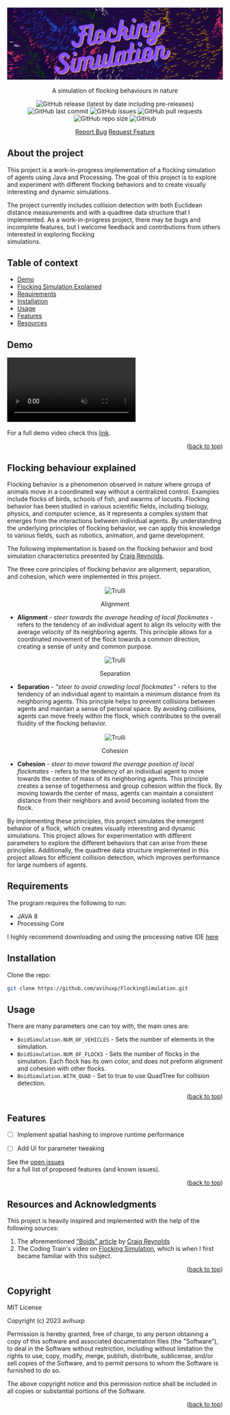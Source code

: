 
![Flocking Simulation Banner](README/FlockingSimulationBanner.png)

<p align = "center">  
    A simulation of flocking behaviours in nature</p>  
<div align = "center">  

![GitHub release (latest by date including pre-releases)](https://img.shields.io/github/v/release/navendu-pottekkat/awesome-readme?include_prereleases)  ![GitHub last commit](https://img.shields.io/github/last-commit/avihuxp/FlockingSimulation?color=orange)  ![GitHub issues](https://img.shields.io/github/issues/avihuxp/FlockingSimulation?color=yellow)  ![GitHub pull requests](https://img.shields.io/github/issues-pr/avihuxp/FlockingSimulation?color=yellow)  ![GitHub repo size](https://img.shields.io/github/repo-size/avihuxp/FlockingSimulation)  ![GitHub](https://img.shields.io/github/license/avihuxp/FlockingSimulation)

<a href="https://github.com/avihuxp/FlockingSimulation/issues">Report Bug</a> <a href="https://github.com/avihuxp/FlockingSimulation/issues">Request Feature</a>
</div>  

## About the project

This project is a work-in-progress implementation of a flocking simulation of agents using Java and Processing. The goal of this project is to explore and experiment with different flocking behaviors and to create visually interesting and dynamic simulations.

The project currently includes collision detection with both Euclidean distance measurements and with a quadtree data structure that I implemented. As a work-in-progress project, there may be bugs and incomplete features, but I welcome feedback and contributions from others interested in exploring flocking  
simulations.

## Table of context

- [Demo](#demo)
- [Flocking Simulation Explained](#Flocking-behaviour-explained)
- [Requirements](#Requirements)
- [Installation](#installation)
- [Usage](#Usage)
- [Features](#features)
- [Resources](#Resources-and-Acknowledgments)

## Demo

<div align="center">  
</div>  
<video src="https://user-images.githubusercontent.com/74983143/232906737-f554ee09-e947-4ae4-a486-cb249b726008.mp4" controls="controls" autoplay muted style="max-width: 730px;">
</video>
</div>  

For a full demo video check this [link](https://youtu.be/npPt1FX66dg).
<p align="right">(<a href="#about-the-project">back to top</a>)</p>  

## Flocking behaviour explained

Flocking behavior is a phenomenon observed in nature where groups of 
animals move in a coordinated way without a centralized control. Examples include 
flocks of birds, schools of fish, and swarms of locusts. Flocking behavior 
has been studied in various scientific fields, including biology, physics, 
and computer science, as it represents a complex system that emerges from 
the interactions between individual agents. By understanding the underlying 
principles of flocking behavior, we can apply this knowledge to various fields, such as robotics, animation, and game development.

The following implementation is based on the flocking behavior and boid simulation characteristics presented by [Craig Reynolds](http://www.red3d.com/cwr/index.html).

The three core principles of flocking behavior are alignment, separation, 
and cohesion, which were implemented in this project.

<figure align="center">
  <img src="http://www.red3d.com/cwr/boids/images/alignment.gif" alt="Trulli" align="center">
<p align="center">
 Alignment
 </p>
</figure>  

* **Alignment** - *steer towards the average heading of local flockmates* - refers to the tendency of an individual agent to align its velocity with the average velocity of its neighboring agents. This principle allows for a coordinated movement of the flock towards a common direction, creating a sense of unity and common purpose.

<figure align="center">
  <img src="http://www.red3d.com/cwr/boids/images/separation.gif" alt="Trulli" align="center">
<p  align="center">
 Separation
 </p>
</figure>

* **Separation** - *"steer to avoid crowding local flockmates"* - refers to the tendency of an individual agent to maintain a  minimum distance from its neighboring agents. This principle helps to prevent collisions between agents and maintain a sense of personal space. By avoiding collisions, agents can move freely within the flock, which contributes to the overall fluidity of the flocking behavior.

<figure align="center">
  <img src="http://www.red3d.com/cwr/boids/images/cohesion.gif" alt="Trulli" align="center">
<p  align="center">
 Cohesion
 </p>
</figure>

* **Cohesion** - *steer to move toward the average position of local flockmates* - refers to the tendency of an individual agent to move towards the center of mass of its neighboring agents. This principle creates a sense of togetherness and group cohesion within the flock. By moving towards the center of mass, agents can maintain a consistent distance from their neighbors and avoid becoming isolated from the flock.

By implementing these principles, this project simulates the emergent behavior of a flock, which creates visually interesting and dynamic simulations. This project allows for experimentation with different parameters to explore the different behaviors that can arise from these principles. Additionally, the quadtree data structure implemented in this project allows for efficient collision detection, which improves performance for large numbers of agents.

## Requirements

The program requires the following to run:

- JAVA 8
- Processing Core

I highly recommend downloading and using the processing native IDE [here](https://processing.org/download)

## Installation

Clone the repo:
 ```bash  
 git clone https://github.com/avihuxp/FlockingSimulation.git  
 ```  

## Usage

There are many parameters one can toy with, the main ones are:

* `BoidSimulation.NUM_OF_VEHICLES` - Sets the number of elements in the simulation.
* `BoidSimulation.NUM_OF_FLOCKS` - Sets the number of flocks in the simulation. Each flock has its own color, and does not preform alignment and cohesion with other flocks.
* `BoidSimulation.WITH_QUAD` - Set to true to use QuadTree for collision detection.

<p align="right">(<a href="#about-the-project">back to top</a>)</p>  

## Features

* [ ] Implement spatial hashing to improve runtime performance
* [ ] Add UI for parameter  tweaking


See the [open issues](https://github.com/avihuxp/FlockingSimulation/issues)  
for a full list of proposed features (and known issues).

<p align="right">(<a href="#about-the-project">back to top</a>)</p>  

## Resources and Acknowledgments

This project is heavily inspired and implemented with the help of the following sources:

1. The aforementioned ["Boids" article](http://www.red3d.com/cwr/boids/) by [Craig Reynolds](http://www.red3d.com/cwr/index.html)
2. The Coding Train's video on [Flocking Simulation](https://www.youtube.com/watch?v=mhjuuHl6qHM&t=33s),  which is when I first became familiar with this subject.
<p align="right">(<a href="#about-the-project">back to top</a>)</p>  

## Copyright

MIT License

Copyright (c) 2023 avihuxp

Permission is hereby granted, free of charge, to any person obtaining a copy of this software and associated documentation files (the "Software"), to deal in the Software without restriction, including without limitation the rights to use, copy, modify, merge, publish, distribute, sublicense, and/or sell copies of the Software, and to permit persons to whom the Software is furnished to do so.

The above copyright notice and this permission notice shall be included in all copies or substantial portions of the Software.

<p align="right">(<a href="#about-the-project">back to top</a>)</p>
